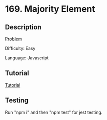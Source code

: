 # 169. Majority Element

## Description

[Problem](https://leetcode.com/problems/majority-element/)

Difficulty: Easy

Language: Javascript

## Tutorial

[Tutorial](https://youtu.be/rpF-Ps1O0-I)

## Testing

Run "npm i" and then "npm test" for jest testing.
